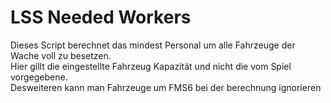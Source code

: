 <h1>LSS Needed Workers</h1>
Dieses Script berechnet das mindest Personal um alle Fahrzeuge der Wache voll zu besetzen.<br>
Hier gillt die eingestellte Fahrzeug Kapazität und nicht die vom Spiel vorgegebene.<br>
Desweiteren kann man Fahrzeuge um FMS6 bei der berechnung ignorieren